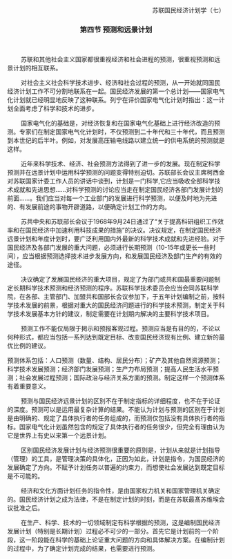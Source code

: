 <p align="right">苏联国民经济计划学（七）

### <p align="center">第四节 预测和远景计划

 

        苏联和其他社会主义国家都很重视经济和社会进程的预测，很重视预测和远景计划的相互联系。

        对社会主义社会科学技术进步、经济和社会过程的预测，从一开始就同国民经济计划工作不可分割地联系在一起。国民经济发展的第一个总计划——国家电气化计划就已经明显地反映了这种联系。列宁在评价国家电气化计划时指出：这一计划全面考虑了科学和技术的进步。

        国家电气化的基础是，对经济恢复和在国家电气化基础上进行经济改造的预测。专家们在制定国家电气化计划时，不仅预测到二十年代和三十年代，而且预测到本世纪的后半叶。例如，对发展高压输电线路以建立统一的供电系统的预测就是这样。

        近年来科学技术、经济、社会预测方法得到了进一步的发展。现在制定科学预测并在远景计划中运用科学预测的问题变得特别迫切。苏联部长会议主席柯西金对苏联国家计委工作人员的讲话中谈到，计划是一门科学,它应当吸收全部科学技术成就和先进思想……对科学预测的讨论应当走在制定国民经济各部门发展计划的前面……。我们应当对每一个工业部门的发展进行科学预测，以便及时地为先进的、有发展前途的事物开辟道路，以便确定计划工作的方向。

        苏共中央和苏联部长会议于1968年9月24日通过了“关于提髙科研组织工作效率和在国民经济中加速利用科技成果的措施”的决议。决议规定，在制定国民经济远景计划和年度计划时，要广泛利用国内外最新的科学技术成就和先进经验。对于国民经济及各部门发展的重大问题，必须进行长期预测（10-15年或更长一些时间），应当根据预测选择技术进步发展方向，和发展国民经济及部门生产的有效的途径。

        决议确定了发展国民经济的重大项目，规定了为部门或共和国最重要问题制定长期科学技术预测和经济预测的程序。苏联科学技术委员会应当会同苏联科学院，在各部、主管部门、加盟共和国部长会议参加下，于五年计划编制之前，按科学技术发展的前景，根据对重大的国民经济问题进行的科学技术预测，制定关于科学技术发展基本方针的建议，制定需要在计划期内解决的主要科学技术项目。

        预测工作不能仅局限于掲示和预报客观过程。预测应当是有目的的，不论以何种形式，都应当包括一系列达到既定目标、改变国民经济现有比例、建立新的最优比例的建议。

预测体系包括：人口预测（数量、结构、居民分布）；矿产及其他自然资源预测；科学技术发展预测；经济部门发展预测；生产力布局预测；提高人民生活水平预测；社会发展过程预测；国际政治与经济关系方面的预测。制定这样一个预测体系有着重要意义。

        预测与国民经济远景计划的区別不在于制定指标的详细程度，也不在于论证的深度。预测可以是运用最复杂计箅的结果。不能认为计划与预测的区别在于计划是由明确的、规定了县体执行者的任务组成的，而预测仅包括没有具体执行者的指标。国家电气化计划虽然包含的规定了具体执行者的任务很少，但完全有理由认为它是世界上有史以来第一个远景计划。

        区别国民经济发展计划与经济预测很重要的原则是，计划从来就是计划指导（管理）的工具，是管理决策的具体化，正因为如此，计划是指令，为国民经济的发展确定了方向。不赋予计划任务以普遍的约束力，而想使社会发展达到既定目标是不可能的。

        经济和文化方面计划任务的指令性，是由国家权力机关和国家管理机关确定的。国民经济计划之成为法律，不是在制定计划的时刻，而是在苏联最髙苏维埃会议批准之后。

        在生产、科学、技术的一切领域制定有科学根据的预测，这是编制国民经济发展计划（特别是长期计划）过程必不可少的一部分。首先它是计划前的一个阶段，这一阶段能在科学的基础上论证重大问题的方向和具体解决方案。在编制计划的过程中，为了确定计划完成的结果，也需要进行预测。